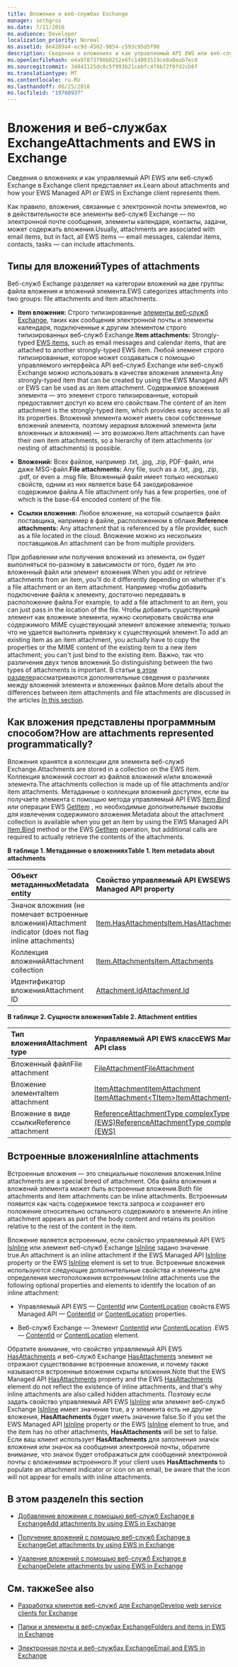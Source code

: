```yaml
---
title: Вложения и веб-службах Exchange
manager: sethgros
ms.date: 7/11/2016
ms.audience: Developer
localization_priority: Normal
ms.assetid: 8e4289a4-ec9d-4502-9854-c593c95d5f98
description: Сведения о вложениях и как управляемый API EWS или веб-служб Exchange в Exchange client представляет их.
ms.openlocfilehash: e4a97873798b8252e6fc14003519ce8a0eab7ec8
ms.sourcegitcommit: 34041125dc8c5f993b21cebfc4f8b72f0fd2cb6f
ms.translationtype: MT
ms.contentlocale: ru-RU
ms.lasthandoff: 06/25/2018
ms.locfileid: "19760937"
---
```

# <a name="attachments-and-ews-in-exchange"></a><span data-ttu-id="054c6-103">Вложения и веб-службах Exchange</span><span class="sxs-lookup"><span data-stu-id="054c6-103">Attachments and EWS in Exchange</span></span>

<span data-ttu-id="054c6-104">Сведения о вложениях и как управляемый API EWS или веб-служб Exchange в Exchange client представляет их.</span><span class="sxs-lookup"><span data-stu-id="054c6-104">Learn about attachments and how your EWS Managed API or EWS in Exchange client represents them.</span></span>
  
<span data-ttu-id="054c6-105">Как правило, вложения, связанные с электронной почты элементов, но в действительности все элементы веб-служб Exchange — по электронной почте сообщения, элементы календаря, контакты, задачи, может содержать вложения.</span><span class="sxs-lookup"><span data-stu-id="054c6-105">Usually, attachments are associated with email items, but in fact, all EWS items — email messages, calendar items, contacts, tasks — can include attachments.</span></span>
  
## <a name="types-of-attachments"></a><span data-ttu-id="054c6-106">Типы для вложений</span><span class="sxs-lookup"><span data-stu-id="054c6-106">Types of attachments</span></span>

<span data-ttu-id="054c6-107">Веб-служб Exchange разделяет на категории вложений на две группы: файла вложения и вложений элемента.</span><span class="sxs-lookup"><span data-stu-id="054c6-107">EWS categorizes attachments into two groups: file attachments and item attachments.</span></span>
  
- <span data-ttu-id="054c6-108">**Item вложения:** Строго типизированные [элементы веб-служб Exchange](folders-and-items-in-ews-in-exchange.md), таких как сообщения электронной почты и элементы календаря, подключенные к другим элементом строго типизированных веб-служб Exchange.</span><span class="sxs-lookup"><span data-stu-id="054c6-108">**Item attachments:** Strongly-typed [EWS items](folders-and-items-in-ews-in-exchange.md), such as email messages and calendar items, that are attached to another strongly-typed EWS item.</span></span> <span data-ttu-id="054c6-109">Любой элемент строго типизированные, которое может создаваться с помощью управляемого интерфейса API веб-служб Exchange или веб-служб Exchange можно использовать в качестве вложения элемента.</span><span class="sxs-lookup"><span data-stu-id="054c6-109">Any strongly-typed item that can be created by using the EWS Managed API or EWS can be used as an item attachment.</span></span> <span data-ttu-id="054c6-110">Содержимое вложения элемента — это элемент строго типизированные, который предоставляет доступ ко всем его свойствам.</span><span class="sxs-lookup"><span data-stu-id="054c6-110">The content of an item attachment is the strongly-typed item, which provides easy access to all its properties.</span></span> <span data-ttu-id="054c6-111">Вложений элемента может иметь свои собственные вложений элемента, поэтому иерархия вложений элемента (или вложенных и вложения) — это возможно.</span><span class="sxs-lookup"><span data-stu-id="054c6-111">Item attachments can have their own item attachments, so a hierarchy of item attachments (or nesting of attachments) is possible.</span></span>
    
- <span data-ttu-id="054c6-112">**Вложений:** Всех файлов, например .txt, .jpg, .zip, PDF-файл, или даже MSG-файл.</span><span class="sxs-lookup"><span data-stu-id="054c6-112">**File attachments:** Any file, such as a .txt, .jpg, .zip, .pdf, or even a .msg file.</span></span> <span data-ttu-id="054c6-113">Вложенный файл имеет только несколько свойств, одним из них является base 64 закодированное содержимое файла.</span><span class="sxs-lookup"><span data-stu-id="054c6-113">A file attachment only has a few properties, one of which is the base-64 encoded content of the file.</span></span> 
    
- <span data-ttu-id="054c6-114">**Ссылки вложения:** Любое вложение, на который ссылается файл поставщика, например в файле, расположенном в облаке.</span><span class="sxs-lookup"><span data-stu-id="054c6-114">**Reference attachments:** Any attachment that is referenced by a file provider, such as a file located in the cloud.</span></span> <span data-ttu-id="054c6-115">Вложение можно из нескольких поставщиков.</span><span class="sxs-lookup"><span data-stu-id="054c6-115">An attachment can be from multiple providers.</span></span> 
    
<span data-ttu-id="054c6-116">При добавлении или получения вложений из элемента, он будет выполняться по-разному в зависимости от того, будет ли это вложенный файл или элемент вложения.</span><span class="sxs-lookup"><span data-stu-id="054c6-116">When you add or retrieve attachments from an item, you'll do it differently depending on whether it's a file attachment or an item attachment.</span></span> <span data-ttu-id="054c6-117">Например чтобы добавить подключение файла к элементу, достаточно передавать в расположение файла.</span><span class="sxs-lookup"><span data-stu-id="054c6-117">For example, to add a file attachment to an item, you can just pass in the location of the file.</span></span> <span data-ttu-id="054c6-118">Чтобы добавить существующий элемент как вложение элемента, нужно скопировать свойства или содержимого MIME существующий элемент вложение элемента; только что не удается выполнить привязку к существующий элемент.</span><span class="sxs-lookup"><span data-stu-id="054c6-118">To add an existing item as an item attachment, you actually have to copy the properties or the MIME content of the existing item to a new item attachment; you can't just bind to the existing item.</span></span> <span data-ttu-id="054c6-119">Важно, так что различения двух типов вложений.</span><span class="sxs-lookup"><span data-stu-id="054c6-119">So distinguishing between the two types of attachments is important.</span></span> <span data-ttu-id="054c6-120">В статьи [в этом разделе](#bk_inthissection)рассматриваются дополнительные сведения о различиях между вложений элемента и вложенных файлов.</span><span class="sxs-lookup"><span data-stu-id="054c6-120">More details about the differences between item attachments and file attachments are discussed in the articles [In this section](#bk_inthissection).</span></span>
  
## <a name="how-are-attachments-represented-programmatically"></a><span data-ttu-id="054c6-121">Как вложения представлены программным способом?</span><span class="sxs-lookup"><span data-stu-id="054c6-121">How are attachments represented programmatically?</span></span>

<span data-ttu-id="054c6-122">Вложения хранятся в коллекции для элемента веб-служб Exchange.</span><span class="sxs-lookup"><span data-stu-id="054c6-122">Attachments are stored in a collection on the EWS item.</span></span> <span data-ttu-id="054c6-123">Коллекция вложений состоит из файлов вложений и/или вложений элемента.</span><span class="sxs-lookup"><span data-stu-id="054c6-123">The attachments collection is made up of file attachments and/or item attachments.</span></span> <span data-ttu-id="054c6-124">Метаданные о коллекции вложений доступен, если вы получаете элемента с помощью метода управляемый API EWS [Item.Bind](http://msdn.microsoft.com/ru-ru/library/microsoft.exchange.webservices.data.item.bind%28v=exchg.80%29.aspx) или операции EWS [GetItem](http://msdn.microsoft.com/library/e3590b8b-c2a7-4dad-a014-6360197b68e4%28Office.15%29.aspx) , но необходимые дополнительные вызовы для извлечения содержимого вложения.</span><span class="sxs-lookup"><span data-stu-id="054c6-124">Metadata about the attachment collection is available when you get an item by using the EWS Managed API [Item.Bind](http://msdn.microsoft.com/ru-ru/library/microsoft.exchange.webservices.data.item.bind%28v=exchg.80%29.aspx) method or the EWS [GetItem](http://msdn.microsoft.com/library/e3590b8b-c2a7-4dad-a014-6360197b68e4%28Office.15%29.aspx) operation, but additional calls are required to actually retrieve the contents of the attachments.</span></span> 
  
<span data-ttu-id="054c6-125">**В таблице 1. Метаданные о вложениях**</span><span class="sxs-lookup"><span data-stu-id="054c6-125">**Table 1. Item metadata about attachments**</span></span>

|<span data-ttu-id="054c6-126">**Объект метаданных**</span><span class="sxs-lookup"><span data-stu-id="054c6-126">**Metadata entity**</span></span>|<span data-ttu-id="054c6-127">**Свойство управляемый API EWS**</span><span class="sxs-lookup"><span data-stu-id="054c6-127">**EWS Managed API property**</span></span>|<span data-ttu-id="054c6-128">**Элемент веб-служб Exchange**</span><span class="sxs-lookup"><span data-stu-id="054c6-128">**EWS element**</span></span>|
|:-----|:-----|:-----|
|<span data-ttu-id="054c6-129">Значок вложения (не помечает встроенные вложения)</span><span class="sxs-lookup"><span data-stu-id="054c6-129">Attachment indicator (does not flag inline attachments)</span></span>  <br/> |[<span data-ttu-id="054c6-130">Item.HasAttachments</span><span class="sxs-lookup"><span data-stu-id="054c6-130">Item.HasAttachments</span></span>](http://msdn.microsoft.com/ru-ru/library/microsoft.exchange.webservices.data.item.hasattachments%28v=exchg.80%29.aspx) <br/> |[<span data-ttu-id="054c6-131">HasAttachments</span><span class="sxs-lookup"><span data-stu-id="054c6-131">HasAttachments</span></span>](http://msdn.microsoft.com/library/538b7a85-11d7-4daa-8458-09b540760e8b%28Office.15%29.aspx) <br/> |
|<span data-ttu-id="054c6-132">Коллекция вложений</span><span class="sxs-lookup"><span data-stu-id="054c6-132">Attachment collection</span></span>  <br/> |[<span data-ttu-id="054c6-133">Item.Attachments</span><span class="sxs-lookup"><span data-stu-id="054c6-133">Item.Attachments</span></span>](http://msdn.microsoft.com/ru-ru/library/microsoft.exchange.webservices.data.item.attachments%28v=exchg.80%29.aspx) <br/> |[<span data-ttu-id="054c6-134">Вложения</span><span class="sxs-lookup"><span data-stu-id="054c6-134">Attachments</span></span>](http://msdn.microsoft.com/library/b470e614-34bb-44f0-8790-7ddbdcbbd29d%28Office.15%29.aspx) <br/> |
|<span data-ttu-id="054c6-135">Идентификатор вложения</span><span class="sxs-lookup"><span data-stu-id="054c6-135">Attachment ID</span></span>  <br/> |[<span data-ttu-id="054c6-136">Attachment.Id</span><span class="sxs-lookup"><span data-stu-id="054c6-136">Attachment.Id</span></span>](http://msdn.microsoft.com/ru-ru/library/microsoft.exchange.webservices.data.attachment.id%28v=exchg.80%29.aspx) <br/> |[<span data-ttu-id="054c6-137">Идентификатора вложения AttachmentId</span><span class="sxs-lookup"><span data-stu-id="054c6-137">AttachmentId</span></span>](http://msdn.microsoft.com/library/55a5fd77-60d1-40fa-8144-770600cedc6a%28Office.15%29.aspx) <br/> |
   
<span data-ttu-id="054c6-138">**В таблице 2. Сущности вложения**</span><span class="sxs-lookup"><span data-stu-id="054c6-138">**Table 2. Attachment entities**</span></span>

|<span data-ttu-id="054c6-139">**Тип вложения**</span><span class="sxs-lookup"><span data-stu-id="054c6-139">**Attachment type**</span></span>|<span data-ttu-id="054c6-140">**Управляемый API EWS класс**</span><span class="sxs-lookup"><span data-stu-id="054c6-140">**EWS Managed API class**</span></span>|<span data-ttu-id="054c6-141">**Элемент веб-служб Exchange**</span><span class="sxs-lookup"><span data-stu-id="054c6-141">**EWS element**</span></span>|
|:-----|:-----|:-----|
|<span data-ttu-id="054c6-142">Вложенный файл</span><span class="sxs-lookup"><span data-stu-id="054c6-142">File attachment</span></span>  <br/> |[<span data-ttu-id="054c6-143">FileAttachment</span><span class="sxs-lookup"><span data-stu-id="054c6-143">FileAttachment</span></span>](http://msdn.microsoft.com/ru-ru/library/microsoft.exchange.webservices.data.fileattachment%28v=exchg.80%29.aspx) <br/> |[<span data-ttu-id="054c6-144">FileAttachment</span><span class="sxs-lookup"><span data-stu-id="054c6-144">FileAttachment</span></span>](http://msdn.microsoft.com/library/3ecea174-73d1-47fd-8917-6065cef1d565%28Office.15%29.aspx) <br/> |
|<span data-ttu-id="054c6-145">Вложение элемента</span><span class="sxs-lookup"><span data-stu-id="054c6-145">Item attachment</span></span>  <br/> |[<span data-ttu-id="054c6-146">ItemAttachment</span><span class="sxs-lookup"><span data-stu-id="054c6-146">ItemAttachment</span></span>](http://msdn.microsoft.com/ru-ru/library/microsoft.exchange.webservices.data.itemattachment%28v=exchg.80%29.aspx) <br/> [<span data-ttu-id="054c6-147">ItemAttachment\<TItem\></span><span class="sxs-lookup"><span data-stu-id="054c6-147">ItemAttachment\<TItem\></span></span>](http://msdn.microsoft.com/ru-ru/library/dd635165%28v=exchg.80%29.aspx) <br/> |[<span data-ttu-id="054c6-148">ItemAttachment</span><span class="sxs-lookup"><span data-stu-id="054c6-148">ItemAttachment</span></span>](http://msdn.microsoft.com/library/089ee599-f45e-46f5-a18a-5cfb3d2851ff%28Office.15%29.aspx) <br/> |
|<span data-ttu-id="054c6-149">Вложение в виде ссылки</span><span class="sxs-lookup"><span data-stu-id="054c6-149">Reference attachment</span></span>  <br/> |[<span data-ttu-id="054c6-150">ReferenceAttachmentType complexType (EWS)</span><span class="sxs-lookup"><span data-stu-id="054c6-150">ReferenceAttachmentType complexType (EWS)</span></span>](http://msdn.microsoft.com/library/18bfa012-e903-d7f3-528a-31ccceb65463%28Office.15%29.aspx) <br/> |[<span data-ttu-id="054c6-151">ReferenceAttachment</span><span class="sxs-lookup"><span data-stu-id="054c6-151">ReferenceAttachment</span></span>](http://msdn.microsoft.com/library/b9bde862-6b75-4a81-8033-00a47be4dc2f%28Office.15%29.aspx) <br/> |
   
## <a name="inline-attachments"></a><span data-ttu-id="054c6-152">Встроенные вложения</span><span class="sxs-lookup"><span data-stu-id="054c6-152">Inline attachments</span></span>

<span data-ttu-id="054c6-153">Встроенные вложения — это специальные поколения вложения.</span><span class="sxs-lookup"><span data-stu-id="054c6-153">Inline attachments are a special breed of attachment.</span></span> <span data-ttu-id="054c6-154">Оба файла вложения и вложений элемента может быть встроенные вложения.</span><span class="sxs-lookup"><span data-stu-id="054c6-154">Both file attachments and item attachments can be inline attachments.</span></span> <span data-ttu-id="054c6-155">Встроенным появится как часть содержимое текста запроса и сохраняет его положение относительно остального содержимого в элементе.</span><span class="sxs-lookup"><span data-stu-id="054c6-155">An inline attachment appears as part of the body content and retains its position relative to the rest of the content in the item.</span></span> 
  
<span data-ttu-id="054c6-156">Вложение является встроенным, если свойство управляемый API EWS [IsInline](http://msdn.microsoft.com/ru-ru/library/microsoft.exchange.webservices.data.attachment.isinline%28v=exchg.80%29.aspx) или элемент веб-служб Exchange [IsInline](http://msdn.microsoft.com/library/5e7712c8-372a-4a16-be64-360c5ff3961a%28Office.15%29.aspx) задано значение true.</span><span class="sxs-lookup"><span data-stu-id="054c6-156">An attachment is an inline attachment if the EWS Managed API [IsInline](http://msdn.microsoft.com/ru-ru/library/microsoft.exchange.webservices.data.attachment.isinline%28v=exchg.80%29.aspx) property or the EWS [IsInline](http://msdn.microsoft.com/library/5e7712c8-372a-4a16-be64-360c5ff3961a%28Office.15%29.aspx) element is set to true.</span></span> <span data-ttu-id="054c6-157">Встроенные вложения используются следующие дополнительные свойства и элементы для определения местоположения встроенным:</span><span class="sxs-lookup"><span data-stu-id="054c6-157">Inline attachments use the following optional properties and elements to identify the location of an inline attachment:</span></span> 
  
- <span data-ttu-id="054c6-158">Управляемый API EWS — [ContentId](http://msdn.microsoft.com/ru-ru/library/microsoft.exchange.webservices.data.attachment.contentid%28v=exchg.80%29.aspx) или [ContentLocation](http://msdn.microsoft.com/ru-ru/library/microsoft.exchange.webservices.data.attachment.contentlocation%28v=exchg.80%29.aspx) свойств.</span><span class="sxs-lookup"><span data-stu-id="054c6-158">EWS Managed API — [ContentId](http://msdn.microsoft.com/ru-ru/library/microsoft.exchange.webservices.data.attachment.contentid%28v=exchg.80%29.aspx) or [ContentLocation](http://msdn.microsoft.com/ru-ru/library/microsoft.exchange.webservices.data.attachment.contentlocation%28v=exchg.80%29.aspx) properties.</span></span> 
    
- <span data-ttu-id="054c6-159">Веб-служб Exchange — Элемент [ContentId](http://msdn.microsoft.com/library/bc59100d-6079-414b-a6e0-7c15feaa3184%28Office.15%29.aspx) или [ContentLocation](http://msdn.microsoft.com/library/d91cf587-24e3-4c13-8784-5ca29787cca7%28Office.15%29.aspx) .</span><span class="sxs-lookup"><span data-stu-id="054c6-159">EWS — [ContentId](http://msdn.microsoft.com/library/bc59100d-6079-414b-a6e0-7c15feaa3184%28Office.15%29.aspx) or [ContentLocation](http://msdn.microsoft.com/library/d91cf587-24e3-4c13-8784-5ca29787cca7%28Office.15%29.aspx) element.</span></span> 
    
<span data-ttu-id="054c6-160">Обратите внимание, что свойство управляемый API EWS [HasAttachments](http://msdn.microsoft.com/ru-ru/library/microsoft.exchange.webservices.data.item.hasattachments%28v=exchg.80%29.aspx) и веб-служб Exchange [HasAttachments](http://msdn.microsoft.com/library/538b7a85-11d7-4daa-8458-09b540760e8b%28Office.15%29.aspx) элемент не отражают существование встроенные вложения, и почему также называются встроенные вложения скрыты вложения.</span><span class="sxs-lookup"><span data-stu-id="054c6-160">Note that the EWS Managed API [HasAttachments](http://msdn.microsoft.com/ru-ru/library/microsoft.exchange.webservices.data.item.hasattachments%28v=exchg.80%29.aspx) property and the EWS [HasAttachments](http://msdn.microsoft.com/library/538b7a85-11d7-4daa-8458-09b540760e8b%28Office.15%29.aspx) element do not reflect the existence of inline attachments, and that's why inline attachments are also called hidden attachments.</span></span> <span data-ttu-id="054c6-161">Поэтому если задать свойство управляемый API EWS [IsInline](http://msdn.microsoft.com/ru-ru/library/microsoft.exchange.webservices.data.attachment.isinline%28v=exchg.80%29.aspx) или элемент веб-служб Exchange [IsInline](http://msdn.microsoft.com/library/5e7712c8-372a-4a16-be64-360c5ff3961a%28Office.15%29.aspx) имеет значение true, а у элемента есть не другие вложения, **HasAttachments** будет иметь значение false.</span><span class="sxs-lookup"><span data-stu-id="054c6-161">So if you set the EWS Managed API [IsInline](http://msdn.microsoft.com/ru-ru/library/microsoft.exchange.webservices.data.attachment.isinline%28v=exchg.80%29.aspx) property or the EWS [IsInline](http://msdn.microsoft.com/library/5e7712c8-372a-4a16-be64-360c5ff3961a%28Office.15%29.aspx) element to true, and the item has no other attachments, **HasAttachments** will be set to false.</span></span> <span data-ttu-id="054c6-162">Если ваш клиент использует **HasAttachments** для заполнения значок вложения или значок на сообщения электронной почты, обратите внимание, что значок будет отображаться для сообщений электронной почты с вложениями встроенного.</span><span class="sxs-lookup"><span data-stu-id="054c6-162">If your client uses **HasAttachments** to populate an attachment indicator or icon on an email, be aware that the icon will not appear for emails with inline attachments.</span></span> 
  
## <a name="in-this-section"></a><span data-ttu-id="054c6-163">В этом разделе</span><span class="sxs-lookup"><span data-stu-id="054c6-163">In this section</span></span>
<span data-ttu-id="054c6-164"><a name="bk_inthissection"> </a></span><span class="sxs-lookup"><span data-stu-id="054c6-164"></span></span>

- [<span data-ttu-id="054c6-165">Добавление вложения с помощью веб-служб Exchange в Exchange</span><span class="sxs-lookup"><span data-stu-id="054c6-165">Add attachments by using EWS in Exchange</span></span>](how-to-add-attachments-by-using-ews-in-exchange.md)
    
- [<span data-ttu-id="054c6-166">Получение вложений с помощью веб-служб Exchange в Exchange</span><span class="sxs-lookup"><span data-stu-id="054c6-166">Get attachments by using EWS in Exchange</span></span>](how-to-get-attachments-by-using-ews-in-exchange.md)
    
- [<span data-ttu-id="054c6-167">Удаление вложений с помощью веб-служб Exchange в Exchange</span><span class="sxs-lookup"><span data-stu-id="054c6-167">Delete attachments by using EWS in Exchange</span></span>](how-to-delete-attachments-by-using-ews-in-exchange.md)
    
## <a name="see-also"></a><span data-ttu-id="054c6-168">См. также</span><span class="sxs-lookup"><span data-stu-id="054c6-168">See also</span></span>
<span data-ttu-id="054c6-169"><a name="bk_additionalresources"> </a></span><span class="sxs-lookup"><span data-stu-id="054c6-169"></span></span>

- [<span data-ttu-id="054c6-170">Разработка клиентов веб-служб для Exchange</span><span class="sxs-lookup"><span data-stu-id="054c6-170">Develop web service clients for Exchange</span></span>](develop-web-service-clients-for-exchange.md)
    
- [<span data-ttu-id="054c6-171">Папки и элементы в веб-службах Exchange</span><span class="sxs-lookup"><span data-stu-id="054c6-171">Folders and items in EWS in Exchange</span></span>](folders-and-items-in-ews-in-exchange.md)
    
- [<span data-ttu-id="054c6-172">Электронная почта и веб-службах Exchange</span><span class="sxs-lookup"><span data-stu-id="054c6-172">Email and EWS in Exchange</span></span>](email-and-ews-in-exchange.md)
    

